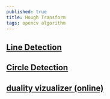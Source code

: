 ```yaml
---
published: true
title: Hough Transform
tags: opencv algorithm
---
```

## [Line Detection](https://docs.opencv.org/2.4/doc/tutorials/imgproc/imgtrans/hough_lines/hough_lines.html)

## [Circle Detection](https://www.bogotobogo.com/python/OpenCV_Python/python_opencv3_Image_Hough%20Circle_Transform.php)

## [duality vizualizer (online)](https://liquiddandruff.github.io/hough-transform-visualizer/)